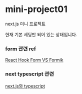 # mini-project01

next.js 미니 프로젝트

현재 기본 세팅만 되어 있는 상태입니다.

### form 관련 ref

[React Hook Form VS Formik](https://blog.bitsrc.io/react-hook-form-vs-formik-form-builder-library-for-react-23ed559fdae)

### next typescript 관련

[next.js와 typescript](https://noogoonaa.tistory.com/65)

